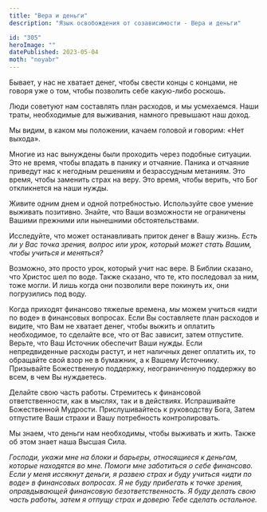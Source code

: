 ```yaml
---
title: "Вера и деньги"
description: "Язык освобождения от созависимости - Вера и деньги"

id: "305"
heroImage: ""
datePublished: 2023-05-04
moth: "noyabr"
---
```


Бывает, у нас не хватает денег, чтобы свести концы с концами, не говоря уже о
том, чтобы позволить себе какую-либо роскошь.

Люди советуют нам составлять план расходов, и мы усмехаемся. Наши траты,
необходимые для выживания, намного превышают наш доход.

Мы видим, в каком мы положении, качаем головой и говорим: «Нет выхода».

Многие из нас вынуждены были проходить через подобные ситуации. Это не время,
чтобы впадать в панику и отчаяние. Паника и отчаяние приведут нас к негодным
решениям и безрассудным метаниям. Это время, чтобы заменить страх на веру. Это
время, чтобы верить, что Бог откликнется на наши нужды.

Живите одним днем и одной потребностью. Используйте свое умение выживать
позитивно. Знайте, что Ваши возможности не ограничены Вашими прежними или
нынешними обстоятельствами.

Исследуйте, что может останавливать приток денег в Вашу жизнь. _Есть ли у Вас
точка зрения, вопрос или урок, который_ _может стать Вашим, чтобы учиться и
меняться?_

Возможно, это просто урок, который учит нас вере. В Библии сказано, что
Христос шел по воде. Также сказано, что те, кто последовал за ним, тоже могли.
И лишь когда они позволили вере покинуть их, они погрузились под воду.

Когда приходят финансово тяжелые времена, _мы_ можем учиться «идти по воде» в
финансовых вопросах. Если Вы составляете план расходов и видите, что Вам не
хватает денег, чтобы выжить и оплатить необходимое, то сделайте все, что от
Вас зависит, затем отпустите. Верьте, что Ваш Источник обеспечит Ваши нужды.
Если непредвиденные расходы растут, и нет наличных денег оплатить их, то
обращайте свой взор не в бумажник, а к Вашему Источнику. Призывайте
Божественную поддержку, неограниченную поддержку во всем, в чем Вы нуждаетесь.

Делайте свою часть работы. Стремитесь к финансовой ответственности, как в
мыслях, так и в действиях. Испрашивайте Божественной Мудрости. Прислушивайтесь
к руководству Бога, Затем отпустите Ваши страхи и Вашу потребность
контролировать.

Мы знаем, что деньги нам необходимы, чтобы выживать и жить. Также об этом
знает наша Высшая Сила.

_Господи,_ _укажи_ _мне_ _на_ _блоки_ _и_ _барьеры,_ _относящиеся_ _к_
_деньгам,_ _которые_ _находятся_ _во_ _мне._ _Помоги_ _мне_ _заботиться_ _о_
_себе_ _финансово._ _Если_ _у_ _меня_ _иссякнут_ _деньги,_ _я_ _развею_
_страх_ _и_ _буду_ _учиться_ _«идти_ _по_ _воде»_ _в_ _финансовых_ _вопросах._
_Я_ _не_ _буду_ _прибегать_ _к_ _точке_ _зрения,_ _оправдывающей_ _финансовую_
_безответственность._ _Я_ _буду_ _делать_ _свою_ _часть_ _работы,_ _затем_ _я_
_отпущу_ _страх_ _и_ _доверю_ _Тебе_ _сделать_ _остальное._

